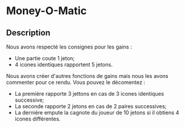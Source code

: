 # Money-O-Matic
## Description

Nous avons respecté les consignes pour les gains :
 - Une partie coute 1 jeton;
 - 4 icones identiques rapportent 5 jetons.
 
 
 Nous avons créer d'autres fonctions de gains mais nous les avons commenter pour ce rendu. Vous pouvez le décomentez :
 - La premiére rapporte 3 jettons en cas de 3 icones identiques successive;
 - La seconde rapporte 2 jetons en cas de 2 paires successives;
 - La derniére empute la cagnote du joueur de 10 jetons si il obtiens 4 icones différentes.
